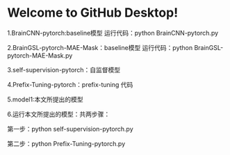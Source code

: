 # Welcome to GitHub Desktop!

1.BrainCNN-pytorch:baseline模型  运行代码：python  BrainCNN-pytorch.py

2.BrainGSL-pytorch-MAE-Mask：baseline模型  运行代码：python  BrainGSL-pytorch-MAE-Mask.py

3.self-supervision-pytorch：自监督模型

4.Prefix-Tuning-pytorch：prefix-tuning 代码

5.model1:本文所提出的模型

6.运行本文所提出的模型：共两步骤：

第一步：python self-supervision-pytorch.py

第二步：python Prefix-Tuning-pytorch.py
